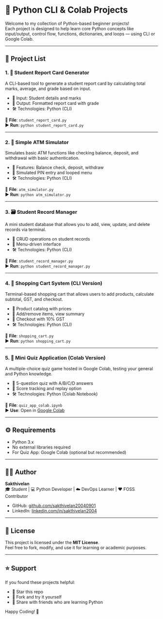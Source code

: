# 🐍 Python CLI & Colab Projects

Welcome to my collection of Python-based beginner projects!  
Each project is designed to help learn core Python concepts like input/output, control flow, functions, dictionaries, and loops — using CLI or Google Colab.

---

## 📘 Project List

### 1. 📄 Student Report Card Generator
A CLI-based tool to generate a student report card by calculating total marks, average, and grade based on input.

- 🔹 Input: Student details and marks
- 🔹 Output: Formatted report card with grade
- 🛠️ Technologies: Python (CLI)

📁 **File**: `student_report_card.py`  
▶️ **Run**: `python student_report_card.py`

---

### 2. 🏧 Simple ATM Simulator
Simulates basic ATM functions like checking balance, deposit, and withdrawal with basic authentication.

- 🔹 Features: Balance check, deposit, withdraw
- 🔹 Simulated PIN entry and looped menu
- 🛠️ Technologies: Python (CLI)

📁 **File**: `atm_simulator.py`  
▶️ **Run**: `python atm_simulator.py`

---

### 3. 🗃️ Student Record Manager
A mini student database that allows you to add, view, update, and delete records via terminal.

- 🔹 CRUD operations on student records
- 🔹 Menu-driven interface
- 🛠️ Technologies: Python (CLI)

📁 **File**: `student_record_manager.py`  
▶️ **Run**: `python student_record_manager.py`

---

### 4. 🛒 Shopping Cart System (CLI Version)
Terminal-based shopping cart that allows users to add products, calculate subtotal, GST, and checkout.

- 🔹 Product catalog with prices
- 🔹 Add/remove items, view summary
- 🔹 Checkout with 10% GST
- 🛠️ Technologies: Python (CLI)

📁 **File**: `shopping_cart.py`  
▶️ **Run**: `python shopping_cart.py`

---

### 5. 🧠 Mini Quiz Application (Colab Version)
A multiple-choice quiz game hosted in Google Colab, testing your general and Python knowledge.

- 🔹 5-question quiz with A/B/C/D answers
- 🔹 Score tracking and replay option
- 🛠️ Technologies: Python (Colab Notebook)

📁 **File**: `quiz_app_colab.ipynb`  
▶️ **Use**: Open in [Google Colab](https://colab.research.google.com/)

---

## ⚙️ Requirements

- Python 3.x
- No external libraries required
- For Quiz App: Google Colab (optional but recommended)

---

## 🙋‍♂️ Author

**Sakthivelan**  
🎓 Student | 💻 Python Developer | ☁️ DevOps Learner | ❤️ FOSS Contributor

- GitHub: [github.com/sakthivelan20040901](https://github.com/sakthivelan20040901)
- LinkedIn: [linkedin.com/in/sakthivelan2004](#)

---

## 📄 License

This project is licensed under the **MIT License**.  
Feel free to fork, modify, and use it for learning or academic purposes.

---

## ⭐ Support

If you found these projects helpful:
- 🌟 Star this repo
- 🍴 Fork and try it yourself
- 📢 Share with friends who are learning Python

Happy Coding! 🚀
